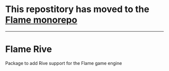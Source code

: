 # This repostitory has moved to the [Flame monorepo](https://github.com/flame-engine/flame/tree/main/packages/flame_forge2d)

---

# Flame Rive

Package to add Rive support for the Flame game engine

